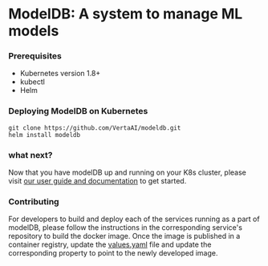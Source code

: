 # ModelDB: A system to manage ML models

### Prerequisites

- Kubernetes version 1.8+
- kubectl
- Helm

### Deploying ModelDB on Kubernetes

```
git clone https://github.com/VertaAI/modeldb.git
helm install modeldb
```

### what next?

Now that you have modelDB up and running on your K8s cluster, please visit [our user guide and documentation](https://verta.readthedocs.io/en/docs/index.html) to get started.

### Contributing

For developers to build and deploy each of the services running as a part of modelDB, please follow the instructions in the corresponding service's repository to build the docker image. Once the image is published in a container registry, update the [values.yaml](https://github.com/VertaAI/modeldb/values.yaml) file and update the corresponding property to point to the newly developed image.